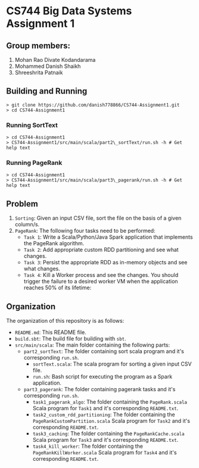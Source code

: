 # CS744 Big Data Systems Assignment 1

## Group members:
1. Mohan Rao Divate Kodandarama
2. Mohammed Danish Shaikh
3. Shreeshrita Patnaik

## Building and Running
```
> git clone https://github.com/danish778866/CS744-Assignment1.git
> cd CS744-Assignment1
```

### Running SortText
```
> cd CS744-Assignment1
> CS744-Assignment1/src/main/scala/part2\_sortText/run.sh -h # Get help text
```

### Running PageRank
```
> cd CS744-Assignment1
> CS744-Assignment1/src/main/scala/part3\_pagerank/run.sh -h # Get help text
```

## Problem
1. `Sorting`: Given an input CSV file, sort the file on the basis of a given column/s.
2. `PageRank`: The following four tasks need to be performed:
      * `Task 1`: Write a Scala/Python/Java Spark application that implements the PageRank algorithm.
      * `Task 2`: Add appropriate custom RDD partitioning and see what changes.
      * `Task 3`: Persist the appropriate RDD as in-memory objects and see what changes.
      * `Task 4`: Kill a Worker process and see the changes. You should trigger the failure to a desired worker VM when the application reaches 50% of its lifetime:

## Organization
The organization of this repository is as follows:
* `README.md`: This README file.
* `build.sbt`: The build file for building with `sbt`.
* `src/main/scala`: The main folder containing the following parts:
  - `part2_sortText`: The folder containing sort scala program and it's corresponding `run.sh`.
    + `sortText.scala`: The scala program for sorting a given input CSV file.
    + `run.sh`: Bash script for executing the program as a Spark application.
  - `part3_pagerank`: The folder containing pagerank tasks and it's corresponding `run.sh`.
    + `task1_pagerank_algo`: The folder containing the `PageRank.scala` Scala program for `Task1` and it's corresponding `README.txt`.
    + `task2_custom_rdd_partitioning`: The folder containing the `PageRankCustomPartition.scala` Scala program for `Task2` and it's corresponding `README.txt`.
    + `task3_caching`: The folder containing the `PageRankCache.scala` Scala program for `Task3` and it's corresponding `README.txt`.
    + `task4_kill_worker`: The folder containing the `PageRankKillWorker.scala` Scala program for `Task4` and it's corresponding `README.txt`.
